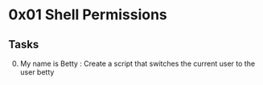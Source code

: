 # 0x01 Shell Permissions

## Tasks
0. My name is Betty : Create a script that switches the current user to the user betty
